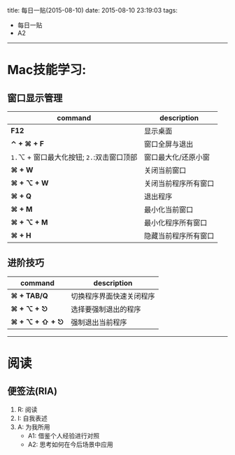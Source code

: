 title: 每日一贴(2015-08-10)
date: 2015-08-10 23:19:03
tags:
- 每日一贴
- A2
---

Mac技能学习:
==========
窗口显示管理
----------
|command|description|
|-------|-----------|
|**F12**|显示桌面|
|**⌃ + ⌘ + F**|窗口全屏与退出|
|`1.`⌥ + 窗口最大化按钮; `2.`:双击窗口顶部|窗口最大化/还原小窗|
|**⌘ + W**|关闭当前窗口|
|**⌘ + ⌥ + W**|关闭当前程序所有窗口|
|**⌘ + Q**|退出程序|
|**⌘ + M**|最小化当前窗口|
|**⌘ + ⌥ + M**|最小化程序所有窗口|
|**⌘ + H**|隐藏当前程序所有窗口|

进阶技巧
------
|command|description|
|-------|-----------|
|**⌘ + TAB/Q**|切换程序界面快速关闭程序|
|**⌘ + ⌥ + ⎋**|选择要强制退出的程序|
|**⌘ + ⌥ + ⇧ + ⎋**|强制退出当前程序|

---
阅读
===
便签法(RIA)
---
1. R: 阅读
2. I: 自我表述
3. A: 为我所用
	- A1: 借鉴个人经验进行对照
	- A2: 思考如何在今后场景中应用